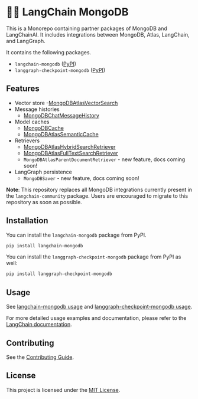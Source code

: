# 🦜️🔗 LangChain MongoDB

This is a Monorepo containing partner packages of MongoDB and LangChainAI.
It includes integrations between MongoDB, Atlas, LangChain, and LangGraph.

It contains the following packages.

- `langchain-mongodb` ([PyPI](https://pypi.org/project/langchain-mongodb/))
- `langgraph-checkpoint-mongodb` ([PyPI](https://pypi.org/project/langgraph-checkpoint-mongodb/))

## Features

- Vector store
    -[MongoDBAtlasVectorSearch](https://python.langchain.com/docs/integrations/vectorstores/mongodb_atlas/)
- Message histories
    - [MongoDBChatMessageHistory](https://python.langchain.com/docs/integrations/memory/mongodb_chat_message_history/)
- Model caches
    - [MongoDBCache](https://python.langchain.com/docs/integrations/providers/mongodb_atlas/#mongodbcache)
    - [MongoDBAtlasSemanticCache](https://python.langchain.com/docs/integrations/providers/mongodb_atlas/#mongodbatlassemanticcache)
- Retrievers
    - [MongoDBAtlasHybridSearchRetriever](https://python.langchain.com/docs/integrations/providers/mongodb_atlas/#hybrid-search-retriever)
    - [MongoDBAtlasFullTextSearchRetriever](https://python.langchain.com/docs/integrations/providers/mongodb_atlas/#full-text-search-retriever)
    - `MongoDBAtlasParentDocumentRetriever` - new feature, docs coming soon!
- LangGraph persistence
    - `MongoDBSaver` - new feature, docs coming soon!

**Note**: This repository replaces all MongoDB integrations currently present in the `langchain-community` package. Users are encouraged to migrate to this repository as soon as possible.

## Installation

You can install the `langchain-mongodb` package from PyPI.

```bash
pip install langchain-mongodb
```

You can install the `langgraph-checkpoint-mongodb` package from PyPI as well:

```bash
pip install langgraph-checkpoint-mongodb
```

## Usage

See [langchain-mongodb usage](libs/mongodb/README.md#usage) and [langgraph-checkpoint-mongodb usage](libs/langgraph-checkpoint-mongodb/README.md#usage).

For more detailed usage examples and documentation, please refer to the [LangChain documentation](https://python.langchain.com/docs/integrations/providers/mongodb_atlas/).

## Contributing

See the [Contributing Guide](CONTRIBUTING.md).

## License

This project is licensed under the [MIT License](LICENSE).
